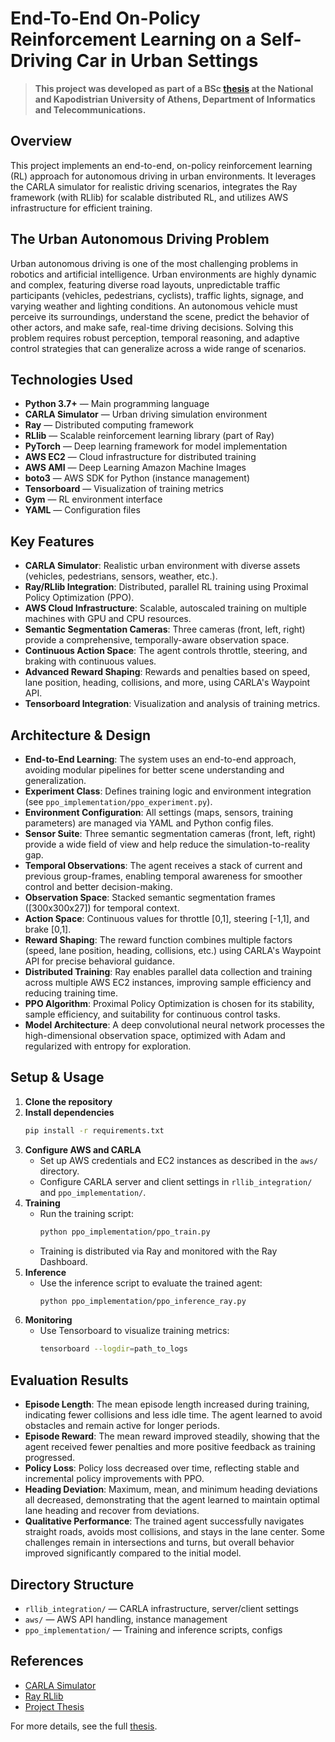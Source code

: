 # End-To-End On-Policy Reinforcement Learning on a Self-Driving Car in Urban Settings

> **This project was developed as part of a BSc [thesis](thesis/End-To-End%20On-Policy%20Reinforcement%20Learning%20on%20a%20Self-Driving%20Car%20in%20Urban%20Settings.pdf) at the National and Kapodistrian University of Athens, Department of Informatics and Telecommunications.**

## Overview
This project implements an end-to-end, on-policy reinforcement learning (RL) approach for autonomous driving in urban environments. It leverages the CARLA simulator for realistic driving scenarios, integrates the Ray framework (with RLlib) for scalable distributed RL, and utilizes AWS infrastructure for efficient training.

## The Urban Autonomous Driving Problem
Urban autonomous driving is one of the most challenging problems in robotics and artificial intelligence. Urban environments are highly dynamic and complex, featuring diverse road layouts, unpredictable traffic participants (vehicles, pedestrians, cyclists), traffic lights, signage, and varying weather and lighting conditions. An autonomous vehicle must perceive its surroundings, understand the scene, predict the behavior of other actors, and make safe, real-time driving decisions. Solving this problem requires robust perception, temporal reasoning, and adaptive control strategies that can generalize across a wide range of scenarios.

## Technologies Used
- **Python 3.7+** — Main programming language
- **CARLA Simulator** — Urban driving simulation environment
- **Ray** — Distributed computing framework
- **RLlib** — Scalable reinforcement learning library (part of Ray)
- **PyTorch** — Deep learning framework for model implementation
- **AWS EC2** — Cloud infrastructure for distributed training
- **AWS AMI** — Deep Learning Amazon Machine Images
- **boto3** — AWS SDK for Python (instance management)
- **Tensorboard** — Visualization of training metrics
- **Gym** — RL environment interface
- **YAML** — Configuration files

## Key Features
- **CARLA Simulator**: Realistic urban environment with diverse assets (vehicles, pedestrians, sensors, weather, etc.).
- **Ray/RLlib Integration**: Distributed, parallel RL training using Proximal Policy Optimization (PPO).
- **AWS Cloud Infrastructure**: Scalable, autoscaled training on multiple machines with GPU and CPU resources.
- **Semantic Segmentation Cameras**: Three cameras (front, left, right) provide a comprehensive, temporally-aware observation space.
- **Continuous Action Space**: The agent controls throttle, steering, and braking with continuous values.
- **Advanced Reward Shaping**: Rewards and penalties based on speed, lane position, heading, collisions, and more, using CARLA's Waypoint API.
- **Tensorboard Integration**: Visualization and analysis of training metrics.

## Architecture & Design
- **End-to-End Learning**: The system uses an end-to-end approach, avoiding modular pipelines for better scene understanding and generalization.
- **Experiment Class**: Defines training logic and environment integration (see `ppo_implementation/ppo_experiment.py`).
- **Environment Configuration**: All settings (maps, sensors, training parameters) are managed via YAML and Python config files.
- **Sensor Suite**: Three semantic segmentation cameras (front, left, right) provide a wide field of view and help reduce the simulation-to-reality gap.
- **Temporal Observations**: The agent receives a stack of current and previous group-frames, enabling temporal awareness for smoother control and better decision-making.
- **Observation Space**: Stacked semantic segmentation frames ([300x300x27]) for temporal context.
- **Action Space**: Continuous values for throttle [0,1], steering [-1,1], and brake [0,1].
- **Reward Shaping**: The reward function combines multiple factors (speed, lane position, heading, collisions, etc.) using CARLA's Waypoint API for precise behavioral guidance.
- **Distributed Training**: Ray enables parallel data collection and training across multiple AWS EC2 instances, improving sample efficiency and reducing training time.
- **PPO Algorithm**: Proximal Policy Optimization is chosen for its stability, sample efficiency, and suitability for continuous control tasks.
- **Model Architecture**: A deep convolutional neural network processes the high-dimensional observation space, optimized with Adam and regularized with entropy for exploration.

## Setup & Usage
1. **Clone the repository**
2. **Install dependencies**
   ```bash
   pip install -r requirements.txt
   ```
3. **Configure AWS and CARLA**
   - Set up AWS credentials and EC2 instances as described in the `aws/` directory.
   - Configure CARLA server and client settings in `rllib_integration/` and `ppo_implementation/`.
4. **Training**
   - Run the training script:
     ```bash
     python ppo_implementation/ppo_train.py
     ```
   - Training is distributed via Ray and monitored with the Ray Dashboard.
5. **Inference**
   - Use the inference script to evaluate the trained agent:
     ```bash
     python ppo_implementation/ppo_inference_ray.py
     ```
6. **Monitoring**
   - Use Tensorboard to visualize training metrics:
     ```bash
     tensorboard --logdir=path_to_logs
     ```

## Evaluation Results
- **Episode Length**: The mean episode length increased during training, indicating fewer collisions and less idle time. The agent learned to avoid obstacles and remain active for longer periods.
- **Episode Reward**: The mean reward improved steadily, showing that the agent received fewer penalties and more positive feedback as training progressed.
- **Policy Loss**: Policy loss decreased over time, reflecting stable and incremental policy improvements with PPO.
- **Heading Deviation**: Maximum, mean, and minimum heading deviations all decreased, demonstrating that the agent learned to maintain optimal lane heading and recover from deviations.
- **Qualitative Performance**: The trained agent successfully navigates straight roads, avoids most collisions, and stays in the lane center. Some challenges remain in intersections and turns, but overall behavior improved significantly compared to the initial model.

## Directory Structure
- `rllib_integration/` — CARLA infrastructure, server/client settings
- `aws/` — AWS API handling, instance management
- `ppo_implementation/` — Training and inference scripts, configs

## References
- [CARLA Simulator](https://carla.org/)
- [Ray RLlib](https://docs.ray.io/en/latest/rllib/index.html)
- [Project Thesis](thesis/End-To-End%20On-Policy%20Reinforcement%20Learning%20on%20a%20Self-Driving%20Car%20in%20Urban%20Settings.pdf)

For more details, see the full [thesis](thesis/End-To-End%20On-Policy%20Reinforcement%20Learning%20on%20a%20Self-Driving%20Car%20in%20Urban%20Settings.pdf).
